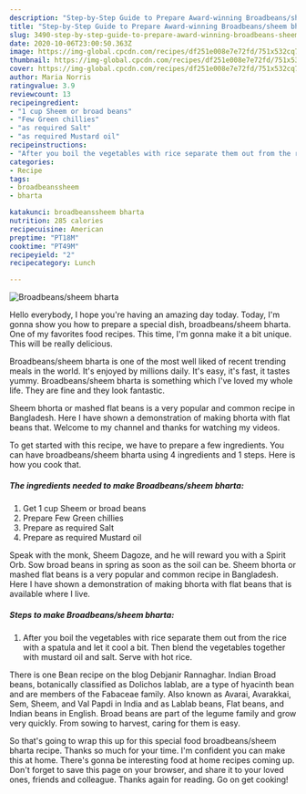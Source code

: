 ```yaml
---
description: "Step-by-Step Guide to Prepare Award-winning Broadbeans/sheem bharta"
title: "Step-by-Step Guide to Prepare Award-winning Broadbeans/sheem bharta"
slug: 3490-step-by-step-guide-to-prepare-award-winning-broadbeans-sheem-bharta
date: 2020-10-06T23:00:50.363Z
image: https://img-global.cpcdn.com/recipes/df251e008e7e72fd/751x532cq70/broadbeanssheem-bharta-recipe-main-photo.jpg
thumbnail: https://img-global.cpcdn.com/recipes/df251e008e7e72fd/751x532cq70/broadbeanssheem-bharta-recipe-main-photo.jpg
cover: https://img-global.cpcdn.com/recipes/df251e008e7e72fd/751x532cq70/broadbeanssheem-bharta-recipe-main-photo.jpg
author: Maria Norris
ratingvalue: 3.9
reviewcount: 13
recipeingredient:
- "1 cup Sheem or broad beans"
- "Few Green chillies"
- "as required Salt"
- "as required Mustard oil"
recipeinstructions:
- "After you boil the vegetables with rice separate them out from the rice with a spatula and let it cool a bit. Then blend the vegetables together with mustard oil and salt. Serve with hot rice."
categories:
- Recipe
tags:
- broadbeanssheem
- bharta

katakunci: broadbeanssheem bharta 
nutrition: 285 calories
recipecuisine: American
preptime: "PT18M"
cooktime: "PT49M"
recipeyield: "2"
recipecategory: Lunch

---
```



![Broadbeans/sheem bharta](https://img-global.cpcdn.com/recipes/df251e008e7e72fd/751x532cq70/broadbeanssheem-bharta-recipe-main-photo.jpg)

Hello everybody, I hope you're having an amazing day today. Today, I'm gonna show you how to prepare a special dish, broadbeans/sheem bharta. One of my favorites food recipes. This time, I'm gonna make it a bit unique. This will be really delicious.

Broadbeans/sheem bharta is one of the most well liked of recent trending meals in the world. It's enjoyed by millions daily. It's easy, it's fast, it tastes yummy. Broadbeans/sheem bharta is something which I've loved my whole life. They are fine and they look fantastic.

Sheem bhorta or mashed flat beans is a very popular and common recipe in Bangladesh. Here I have shown a demonstration of making bhorta with flat beans that. Welcome to my channel and thanks for watching my videos.


To get started with this recipe, we have to prepare a few ingredients. You can have broadbeans/sheem bharta using 4 ingredients and 1 steps. Here is how you cook that.

<!--inarticleads1-->

##### The ingredients needed to make Broadbeans/sheem bharta:

1. Get 1 cup Sheem or broad beans
1. Prepare Few Green chillies
1. Prepare as required Salt
1. Prepare as required Mustard oil


Speak with the monk, Sheem Dagoze, and he will reward you with a Spirit Orb. Sow broad beans in spring as soon as the soil can be. Sheem bhorta or mashed flat beans is a very popular and common recipe in Bangladesh. Here I have shown a demonstration of making bhorta with flat beans that is available where I live. 

<!--inarticleads2-->

##### Steps to make Broadbeans/sheem bharta:

1. After you boil the vegetables with rice separate them out from the rice with a spatula and let it cool a bit. Then blend the vegetables together with mustard oil and salt. Serve with hot rice.


There is one Bean recipe on the blog Debjanir Rannaghar. Indian Broad beans, botanically classified as Dolichos lablab, are a type of hyacinth bean and are members of the Fabaceae family. Also known as Avarai, Avarakkai, Sem, Sheem, and Val Papdi in India and as Lablab beans, Flat beans, and Indian beans in English. Broad beans are part of the legume family and grow very quickly. From sowing to harvest, caring for them is easy. 

So that's going to wrap this up for this special food broadbeans/sheem bharta recipe. Thanks so much for your time. I'm confident you can make this at home. There's gonna be interesting food at home recipes coming up. Don't forget to save this page on your browser, and share it to your loved ones, friends and colleague. Thanks again for reading. Go on get cooking!
